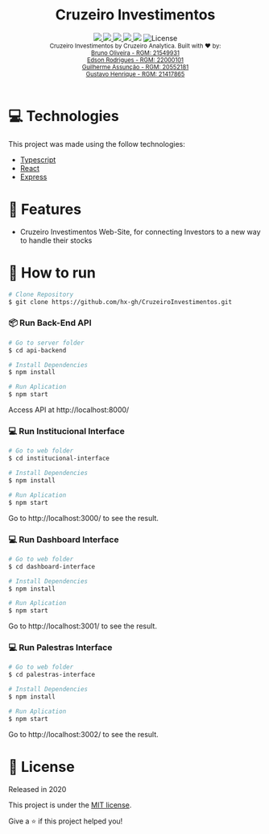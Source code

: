 <div align="center">
    <h1>Cruzeiro Investimentos</h1>
</div>
<div align="center">
    <a href="https://www.linkedin.com/in/bruno-oliveira-1397a4185/">
        <img src="https://img.shields.io/badge/-Bruno_Oliveira-8257E5?style=flat&logo=Linkedin&logoColor=white">
    </a>
    <a href="https://www.linkedin.com/in/edson-rodrigues-de-paulo-bb8b061a0/">
        <img src="https://img.shields.io/badge/-Edson_Rodrigues-8257E5?style=flat&logo=Linkedin&logoColor=white">
    </a>
    <a href="http://linkedin.com/in/guilherme-assunção-pereira">
        <img src="https://img.shields.io/badge/-Guilherme_Assunção-8257E5?style=flat&logo=Linkedin&logoColor=white">
    </a> 
    <a href="https://www.linkedin.com/in/henriquegus/">
        <img src="https://img.shields.io/badge/-Gustavo_Henrique-8257E5?style=flat&logo=Linkedin&logoColor=white">
    </a>    
    <img src="https://img.shields.io/github/repo-size/hx-gh/CruzeiroInvestimentos?color=774DD6">
    <img alt="License" src="https://img.shields.io/badge/license-MIT-8257E5">
</div>
<div align="center">
  <sub>Cruzeiro Investimentos by Cruzeiro Analytica. Built with ❤︎ by: </br>
    <a href="https://github.com/bruno-oliveira173">Bruno Oliveira - RGM: 21549931</a></br>
    <a href="https://github.com/Edsondrigues">Edson Rodrigues - RGM: 22000101</a></br>
    <a href="https://github.com/GAP-BooT">Guilherme Assunção - RGM: 20552181</a></br>
    <a href="https://github.com/hx-gh">Gustavo Henrique - RGM: 21417865</a></br>
  </sub>
</div>
<br/>

# :computer: Technologies
This project was made using the follow technologies:

* [Typescript](https://www.typescriptlang.org/)      
* [React](https://reactjs.org/)      
* [Express](https://expressjs.com/)      

# :rocket: Features

* Cruzeiro Investimentos Web-Site, for connecting Investors to a new way to handle their stocks

# :construction_worker: How to run
```bash
# Clone Repository
$ git clone https://github.com/hx-gh/CruzeiroInvestimentos.git
```
### 📦 Run Back-End API

```bash
# Go to server folder
$ cd api-backend

# Install Dependencies
$ npm install

# Run Aplication
$ npm start
```
Access API at http://localhost:8000/

### 💻 Run Institucional Interface

```bash
# Go to web folder
$ cd institucional-interface

# Install Dependencies
$ npm install

# Run Aplication
$ npm start
```
Go to http://localhost:3000/ to see the result.

### 💻 Run Dashboard Interface

```bash
# Go to web folder
$ cd dashboard-interface

# Install Dependencies
$ npm install

# Run Aplication
$ npm start
```
Go to http://localhost:3001/ to see the result.

### 💻 Run Palestras Interface

```bash
# Go to web folder
$ cd palestras-interface

# Install Dependencies
$ npm install

# Run Aplication
$ npm start
```
Go to http://localhost:3002/ to see the result.


# :closed_book: License

Released in 2020

This project is under the [MIT license](./LICENSE).

Give a ⭐️ if this project helped you!
